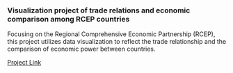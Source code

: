 <h3>Visualization project of trade relations and economic comparison among RCEP countries</h3>



Focusing on the Regional Comprehensive Economic Partnership (RCEP), this project utilizes data visualization to reflect the trade relationship and the comparison of economic power between countries.		

[Project Link](https://sherloquechang.github.io/Visualization-of-RCEP/)
